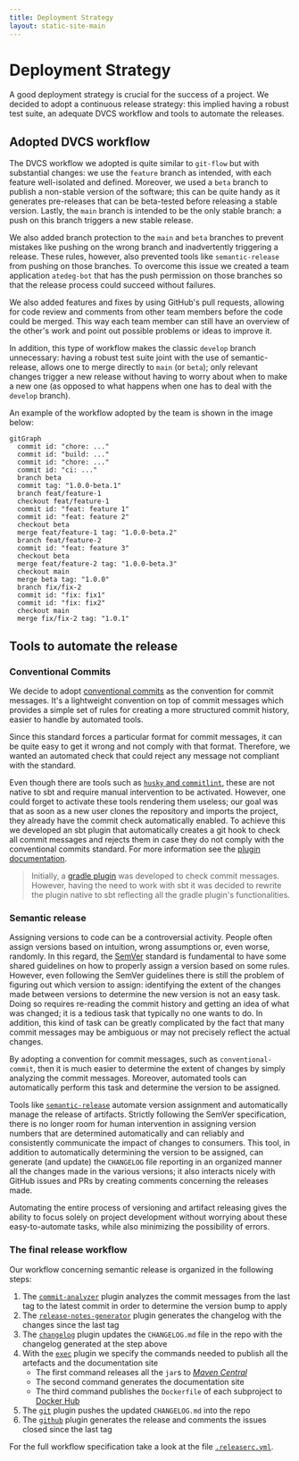 ```yaml
---
title: Deployment Strategy
layout: static-site-main
---
```


# Deployment Strategy
A good deployment strategy is crucial for the success of a project.
We decided to adopt a continuous release strategy: this implied having a robust test suite,
an adequate DVCS workflow and tools to automate the releases.

## Adopted DVCS workflow
The DVCS workflow we adopted is quite similar to `git-flow` but with substantial changes:
we use the `feature` branch as intended, with each feature well-isolated and defined.
Moreover, we used a `beta` branch to publish a non-stable version of the software; this can be
quite handy as it generates pre-releases that can be beta-tested before releasing a stable version.
Lastly, the `main` branch is intended to be the only stable branch: a push on this branch triggers
a new stable release.

We also added branch protection to the `main` and `beta` branches to prevent mistakes like pushing
on the wrong branch and inadvertently triggering a release.
These rules, however, also prevented tools like `semantic-release` from pushing on those branches.
To overcome this issue we created a team application `atedeg-bot` that has the push permission on
those branches so that the release process could succeed without failures.

We also added features and fixes by using GitHub's pull requests, allowing for code review and
comments from other team members before the code could be merged.
This way each team member can still have an overview of the other's work and point out possible
problems or ideas to improve it.

In addition, this type of workflow makes the classic `develop` branch unnecessary:
having a robust test suite joint with the use of semantic-release, allows one to merge directly to
`main` (or `beta`); only relevant changes trigger a new release without having to worry about when
to make a new one (as opposed to what happens when one has to deal with the `develop` branch).

An example of the workflow adopted by the team is shown in the image below:

```mermaid
gitGraph
  commit id: "chore: ..."
  commit id: "build: ..."
  commit id: "chore: ..."
  commit id: "ci: ..."
  branch beta
  commit tag: "1.0.0-beta.1"
  branch feat/feature-1
  checkout feat/feature-1
  commit id: "feat: feature 1"
  commit id: "feat: feature 2"
  checkout beta
  merge feat/feature-1 tag: "1.0.0-beta.2"
  branch feat/feature-2
  commit id: "feat: feature 3"
  checkout beta
  merge feat/feature-2 tag: "1.0.0-beta.3"
  checkout main
  merge beta tag: "1.0.0"
  branch fix/fix-2
  commit id: "fix: fix1"
  commit id: "fix: fix2"
  checkout main
  merge fix/fix-2 tag: "1.0.1"
```

## Tools to automate the release
### Conventional Commits
We decide to adopt [conventional commits](https://www.conventionalcommits.org/en/v1.0.0/) as the
convention for commit messages.
It's a lightweight convention on top of commit messages which provides a simple set of rules for
creating a more structured commit history, easier to handle by automated tools.

Since this standard forces a particular format for commit messages, it can be quite easy to get it
wrong and not comply with that format.
Therefore, we wanted an automated check that could reject any message not compliant with the
standard.

Even though there are tools such as
[`husky` and `commitlint`](https://github.com/conventional-changelog/commitlint),
these are not native to sbt and require manual intervention to be activated.
However, one could forget to activate these tools rendering them useless; our goal was that
as soon as a new user clones the repository and imports the project, they already have the commit
check automatically enabled.
To achieve this we developed an sbt plugin that automatically creates a git hook
to check all commit messages and rejects them in case they do not comply with the
conventional commits standard.
For more information see the
[plugin documentation](https://github.com/nicolasfara/sbt-conventional-commits).

> Initially, a
> [gradle plugin](https://github.com/nicolasfara/conventional-commits) was developed to check
> commit messages.
> However, having the need to work with sbt it was decided to rewrite the plugin native to sbt
> reflecting all the gradle plugin's functionalities.

### Semantic release
Assigning versions to code can be a controversial activity.
People often assign versions based on intuition, wrong assumptions or, even worse, randomly.
In this regard, the [SemVer](https://semver.org/) standard is fundamental to have some shared
guidelines on how to properly assign a version based on some rules.
However, even following the SemVer guidelines there is still the problem of figuring out which
version to assign: identifying the extent of the changes made between versions to determine the new
version is not an easy task.
Doing so requires re-reading the commit history and getting an idea of what was changed; it is a
tedious task that typically no one wants to do.
In addition, this kind of task can be greatly complicated by the fact that many commit messages may
be ambiguous or may not precisely reflect the actual changes.

By adopting a convention for commit messages, such as `conventional-commit`, then it is much easier
to determine the extent of changes by simply analyzing the commit messages.
Moreover, automated tools can automatically perform this task and determine the version to be
assigned.

Tools like [`semantic-release`](https://semantic-release.gitbook.io/semantic-release/) automate
version assignment and automatically manage the release of artifacts.
Strictly following the SemVer specification, there is no longer room for human intervention in
assigning version numbers that are determined automatically and can reliably and consistently
communicate the impact of changes to consumers.
This tool, in addition to automatically determining the version to be assigned, can generate
(and update) the `CHANGELOG` file reporting in an organized manner all the changes made in the
various versions; it also interacts nicely with GitHub issues and PRs by creating comments concerning the
releases made.

Automating the entire process of versioning and artifact releasing gives the ability to focus
solely on project development without worrying about these easy-to-automate tasks, while also
minimizing the possibility of errors.

### The final release workflow
Our workflow concerning semantic release is organized in the following steps:

1. The [`commit-analyzer`](https://github.com/semantic-release/commit-analyzer) plugin analyzes the
   commit messages from the last tag to the latest commit in order to determine the version bump to
   apply
2. The [`release-notes-generator`](https://github.com/semantic-release/release-notes-generator)
   plugin generates the changelog with the changes since the last tag
3. The [`changelog`](https://github.com/semantic-release/changelog) plugin updates the
   `CHANGELOG.md` file in the repo with the changelog generated at the step above
4. With the [`exec`](https://github.com/semantic-release/exec) plugin we specify the commands needed
   to publish all the artefacts and the
   documentation site
   - The first command releases all the `jar`s to
     [_Maven Central_](https://search.maven.org/search?q=dev.atedeg.mdm)
   - The second command generates the documentation site
   - The third command publishes the `Dockerfile` of each subproject to
     [Docker Hub](https://hub.docker.com/)
5. The [`git`](https://github.com/semantic-release/git) plugin pushes the updated `CHANGELOG.md`
   into the repo
6. The [`github`](https://github.com/semantic-release/github) plugin generates the release and
   comments the issues closed since the last tag

For the full workflow specification take a look at the file
[`.releaserc.yml`](https://github.com/atedeg/mdm/blob/main/.releaserc.yml).
